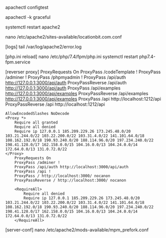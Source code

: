 apachectl configtest

apachectl -k graceful

systemctl restart apache2

nano /etc/apache2/sites-available/locationbit.com.conf

[logs]
    tail /var/log/apache2/error.log

[php.ini reload]
    nano /etc/php/7.4/fpm/php.ini
     systemctl restart php7.4-fpm.service

[reverser proxy]
        ProxyRequests On
        ProxyPass /codeTemplate !
        ProxyPass /adminer !
        ProxyPass /phpmyadmin !
        ProxyPass /api/auth http://127.0.0.1:3000/api/auth
        ProxyPassReverse /api/auth http://127.0.0.1:3000/api/auth
        ProxyPass /api/examples http://127.0.0.1:3000/api/examples
        ProxyPassReverse /api/examples http://127.0.0.1:3000/api/examples
        ProxyPass /api http://localhost:1212/api
        ProxyPassReverse /api http://localhost:1212/api

    AllowEncodedSlashes NoDecode
    <Proxy *>
        Require all granted
        Require all denied
        Require ip 127.0.0.1 185.209.229.26 173.245.48.0/20 103.21.244.0/22 103.22.200.0/22 103.31.4.0/22 141.101.64.0/18 108.162.192.0/18 190.93.240.0/20 188.114.96.0/20 197.234.240.0/22 198.41.128.0/17 162.158.0.0/15 104.16.0.0/13 104.24.0.0/14 172.64.0.0/13 131.0.72.0/22
	</Proxy>
        ProxyRequests On
        ProxyPass /adminer !
        ProxyPass /api/auth http://localhost:3000/api/auth
        ProxyPass /api !
        ProxyPass / http://localhost:3000/ nocanon
        ProxyPassReverse / http://localhost:3000/ nocanon

        <RequireAll>
            Require all denied
            Require ip 127.0.0.1 185.209.229.26 173.245.48.0/20 103.21.244.0/22 103.22.200.0/22 103.31.4.0/22 141.101.64.0/18 108.162.192.0/18 190.93.240.0/20 188.114.96.0/20 197.234.240.0/22 198.41.128.0/17 162.158.0.0/15 104.16.0.0/13 104.24.0.0/14 172.64.0.0/13 131.0.72.0/22
        </RequireAll>

[server-conf]
    nano /etc/apache2/mods-available/mpm_prefork.conf